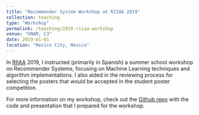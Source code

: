 ```yaml
---
title: "Recommender System Workshop at RIIAA 2019"
collection: teaching
type: "Workshop"
permalink: /teaching/2019-riiaa-workshop
venue: "UNAM, C3"
date: 2019-01-01
location: "Mexico City, Mexico"
---
```


In [RIIAA](https://riiaa.org/) 2019, I instructed (primarily in Spanish) a summer school workshop on Recommender Systems, focusing on Machine Learning techniques and algorithm implementations. I also aided in the reviewing process for selecting the posters that would be accepted in the student poster competition.

For more information on my workshop, check out the [Github repo](https://github.com/andongluis/recsys_tutorial) with the code and presentation that I prepared for the workshop.